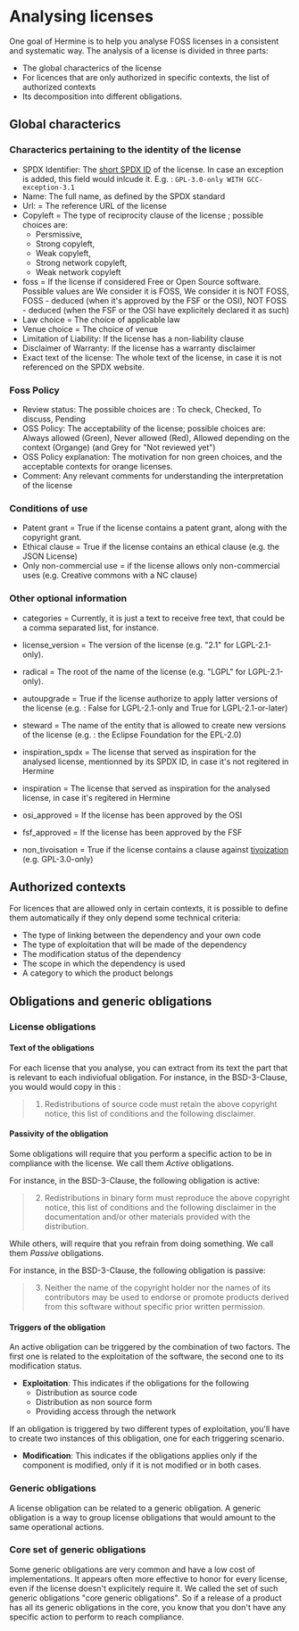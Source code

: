 <!---
SPDX-FileCopyrightText: Hermine team <hermine@inno3.fr>
SPDX-License-Identifier: CC-BY-4.0
-->

# Analysing licenses

One goal of Hermine is to help you analyse FOSS licenses in a consistent and systematic way.
The analysis of a license is divided in three parts:

- The global characterics of the license
- For licences that are only authorized in specific contexts, the list of authorized contexts
- Its decomposition into different obligations.

## Global characterics

### Characterics pertaining to the identity of the license

- SPDX Identifier: The [short SPDX ID](https://spdx.dev/ids/) of the license. In case an exception is added,
this field would inlcude it. E.g. : `GPL-3.0-only WITH GCC-exception-3.1`
- Name: The full name, as defined by the SPDX standard
- Url:  = The reference URL of the license
- Copyleft = The type of reciprocity clause of the license ; possible choices are:
    - Persmissive, 
    - Strong copyleft, 
    - Weak copyleft, 
    - Strong network copyleft, 
    - Weak network copyleft 
 - foss = If the license if considered Free or Open Source software. Possible values are We consider it is FOSS, We consider it is NOT FOSS, FOSS - deduced (when it's approved by the FSF or the OSI), NOT FOSS - deduced (when the FSF or the OSI have explicitely declared it as such)  
- Law choice = The choice of applicable law 
- Venue choice = The choice of venue
- Limitation of Liability: If the license has a non-liability clause
- Disclaimer of Warranty: If the license has a warranty disclaimer
- Exact text of the license:  The whole text of the license, in case it is not referenced on the SPDX website.
### Foss Policy 
- Review status: The possible choices are : To check, Checked, To discuss, Pending
- OSS Policy: The acceptability of the license;  possible choices are: Always allowed (Green), Never allowed (Red), Allowed depending on the context (Organge) (and Grey for "Not reviewed yet")
- OSS Policy explanation: The motivation for non green choices, and the acceptable contexts for orange licenses. 
- Comment: Any relevant comments for understanding the interpretation of the license

### Conditions of use

- Patent grant = True if the license contains a patent grant, along with the copyright grant.
- Ethical clause = True if the license contains an ethical clause (e.g. the JSON License)
- Only non-commercial use = if the license allows only non-commercial uses (e.g. Creative commons with a NC clause) 


### Other optional information

- categories = Currently, it is just a text to receive free text, that could be a comma separated list, for instance.
- license_version = The version of the license (e.g. "2.1" for LGPL-2.1-only). 
- radical = The root of the name of the license (e.g. "LGPL" for LGPL-2.1-only).
- autoupgrade = True if the license authorize to apply latter versions of the license (e.g. : False for LGPL-2.1-only and True for LGPL-2.1-or-later) 
- steward = The name of the entity that is allowed to create new versions of the license (e.g. : the Eclipse Foundation for the EPL-2.0)
- inspiration_spdx = The license that served as inspiration for the analysed license, mentionned by its SPDX ID, in case it's not regitered in Hermine   
- inspiration = The license that served as inspiration for the analysed license, in case it's regitered in Hermine 
- osi_approved = If the license has been approved by the OSI
- fsf_approved = If the license has been approved by the FSF

- non_tivoisation = True if the license contains a clause against [tivoization](https://en.wikipedia.org/wiki/Tivoization) (e.g. GPL-3.0-only)

## Authorized contexts
For licences that are allowed only in certain contexts, it is possible to define them automatically if they only depend some technical criteria:
- The type of linking between the dependency and your own code
- The type of exploitation that will be made of the dependency
- The modification status of the dependency
- The scope in which the dependency is used
- A category to which the product belongs


## Obligations and generic obligations

### License obligations

#### Text of the obligations

For each license that you analyse, you can extract from its text the part that is relevant to each indiviofual obligation.
For instance, in the BSD-3-Clause, you would would copy in this :

>  1. Redistributions of source code must retain the above copyright notice, this list of conditions and the following disclaimer.

#### Passivity of the obligation

Some obligations will require that you perform a specific action to be in compliance with the license.
We call them _Active_ obligations.

For instance, in the BSD-3-Clause, the following obligation is active:

> 2. Redistributions in binary form must reproduce the above copyright notice, this list of conditions and the following disclaimer in the documentation and/or other materials provided with the distribution.

While others, will require that you refrain from doing something.
We call them _Passive_ obligations.

For instance, in the BSD-3-Clause, the following obligation is passive:

>  3. Neither the name of the copyright holder nor the names of its contributors may be used to endorse or promote products derived from this software without specific prior written permission.

#### Triggers of the obligation

An active obligation can be triggered by the combination of two factors. The first one is related to the exploitation of the software, the second one to its modification status. 

- **Exploitation**: This indicates if the obligations for the following 
  - Distribution as source code
  - Distribution as non source form
  - Providing access through the network  

If an obligation is triggered by two different types of exploitation, you'll have to create two instances of this obligation, one for each triggering scenario.

- **Modification**: This indicates if the obligations applies only if the component is modified, only if it is not modified or in both cases.

### Generic obligations

A license obligation can be related to a generic obligation. A generic obligation is a way to group license obligations that would amount to the same operational actions.


### Core set of generic obligations

Some generic obligations are very common and have a low cost of implementations. It appears often more effective to honor for every license, even if the license doesn't explicitely require it. 
We called the set of such generic obligations "core generic obligations".
So if a release of a product has all its generic obligations in the core, you know that you don't have any specific action to perform to reach compliance.





